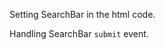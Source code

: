 Setting SearchBar in the html code.
<snippet id='clear-text-search-bar-xml'/>

Handling SearchBar `submit` event.
<snippet id='clear-search-bar-code'/>